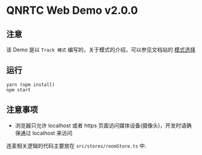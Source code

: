 # QNRTC Web Demo v2.0.0

## 注意
该 Demo 是以 `Track 模式` 编写的，关于模式的介绍，可以参见文档站的
[模式选择](https://doc.qnsdk.com/rtn/web/docs/mode_select)

## 运行

```
yarn (npm install)
npm start
```

## 注意事项
- 浏览器只允许 localhost 或者 https 页面访问媒体设备(摄像头)，开发时请确保通过 localhost 来访问

连麦相关逻辑的代码主要放在 `src/stores/roomStore.ts` 中.
